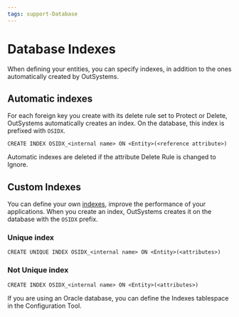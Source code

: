 ```yaml
---
tags: support-Database
---
```


# Database Indexes

When defining your entities, you can specify indexes, in addition to the ones automatically created by OutSystems.

## Automatic indexes

For each foreign key you create with its delete rule set to Protect or Delete, OutSystems automatically creates an index. On the database, this index is prefixed with `OSIDX`.

`CREATE INDEX OSIDX_<internal name> ON <Entity>(<reference attribute>)`

Automatic indexes are deleted if the attribute Delete Rule is changed to Ignore.

## Custom Indexes

You can define your own [indexes](<../../../develop/data/modeling/index-create.md>), improve the performance of your applications. When you create an index, OutSystems creates it on the database with the `OSIDX` prefix.

### Unique index

`CREATE UNIQUE INDEX OSIDX_<internal name> ON <Entity>(<attributes>)`

### Not Unique index

`CREATE INDEX OSIDX_<internal name> ON <Entity>(<attributes>)`

If you are using an Oracle database, you can define the Indexes tablespace in the Configuration Tool.
